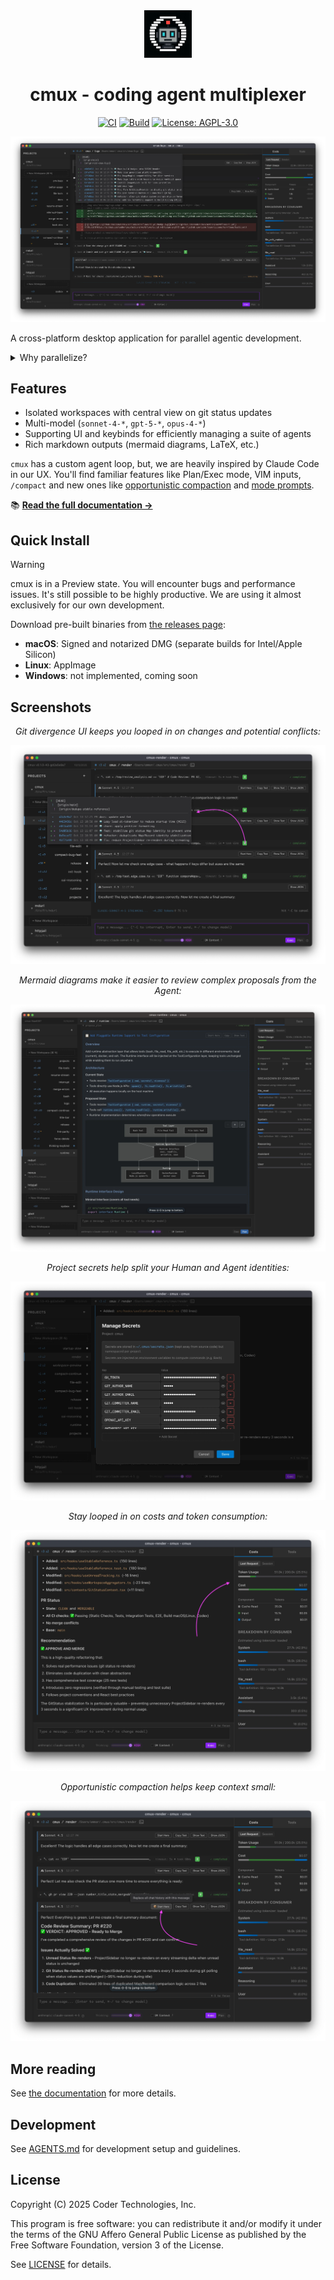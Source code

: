 <div align="center">

<img src="docs/img/logo.webp" alt="cmux logo" width="15%" />

# cmux - coding agent multiplexer

[![CI](https://github.com/coder/cmux/actions/workflows/ci.yml/badge.svg)](https://github.com/coder/cmux/actions/workflows/ci.yml)
[![Build](https://github.com/coder/cmux/actions/workflows/build.yml/badge.svg)](https://github.com/coder/cmux/actions/workflows/build.yml)
[![License: AGPL-3.0](https://img.shields.io/badge/License-AGPL%203.0-blue.svg)](LICENSE)

</div>

![cmux product screenshot](docs/img/product-hero.webp)

A cross-platform desktop application for parallel agentic development.

<details>
<summary>Why parallelize?</summary>

Here are some specific use cases we enable:

- **Contextual continuity between relevant changes**:
  - e.g. create a workspace for `code-review`, `refactor`, and `new-feature`
- **GPT-5-Pro**: use the slow but powerful GPT-5-Pro for complex issues
  - Run in the background for hours on end
  - The stream will automatically resume after restarts or intermittent connection issues. If the model completes early we will show an indicator.
- **A/B testing**: run multiple workspaces in parallel on the same problem but different approaches,
  abandon the bad ones.
- **Tangent exploration**: launch tangents in `cmux` away from main work

</details>

## Features

- Isolated workspaces with central view on git status updates
- Multi-model (`sonnet-4-*`, `gpt-5-*`, `opus-4-*`)
- Supporting UI and keybinds for efficiently managing a suite of agents
- Rich markdown outputs (mermaid diagrams, LaTeX, etc.)

`cmux` has a custom agent loop, but, we are heavily inspired by Claude Code in our
UX. You'll find familiar features like Plan/Exec mode, VIM inputs, `/compact` and new ones
like [opportunistic compaction](https://cmux.io/context-management.html) and [mode prompts](https://cmux.io/instruction-files.html#mode-prompts).

📚 **[Read the full documentation →](https://cmux.io)**

## Quick Install

> [!WARNING]  
> cmux is in a Preview state. You will encounter bugs and performance issues.
> It's still possible to be highly productive. We are using it almost exclusively for our own development.

Download pre-built binaries from [the releases page](https://github.com/coder/cmux/releases):

- **macOS**: Signed and notarized DMG (separate builds for Intel/Apple Silicon)
- **Linux**: AppImage
- **Windows**: not implemented, coming soon

## Screenshots

<div align="center">
  <p><em>Git divergence UI keeps you looped in on changes and potential conflicts:</em></p>
  <img src="./docs/img/git-status.webp" alt="Screenshot of git status" />
</div>

<div align="center">
  <p><em>Mermaid diagrams make it easier to review complex proposals from the Agent:</em></p>
  <img src="./docs/img/plan-mermaid.webp" alt="Screenshot of mermaid diagram" />
</div>

<div align="center">
  <p><em>Project secrets help split your Human and Agent identities:</em></p>
  <img src="./docs/img/project-secrets.webp" alt="Screenshot of project secrets" />
</div>

<div align="center">
  <p><em>Stay looped in on costs and token consumption:</em></p>
  <img src="./docs/img/costs-tab.webp" alt="Screenshot of costs table" />
</div>

<div align="center">
  <p><em>Opportunistic compaction helps keep context small:</em></p>
  <img src="./docs/img/opportunistic-compaction.webp" alt="Screenshot of opportunistic compaction" />
</div>

## More reading

See [the documentation](https://cmux.io) for more details.

## Development

See [AGENTS.md](./AGENTS.md) for development setup and guidelines.

## License

Copyright (C) 2025 Coder Technologies, Inc.

This program is free software: you can redistribute it and/or modify it under the terms of the GNU Affero General Public License as published by the Free Software Foundation, version 3 of the License.

See [LICENSE](./LICENSE) for details.
